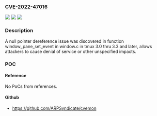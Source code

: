 ### [CVE-2022-47016](https://cve.mitre.org/cgi-bin/cvename.cgi?name=CVE-2022-47016)
![](https://img.shields.io/static/v1?label=Product&message=n%2Fa&color=blue)
![](https://img.shields.io/static/v1?label=Version&message=n%2Fa&color=blue)
![](https://img.shields.io/static/v1?label=Vulnerability&message=n%2Fa&color=brighgreen)

### Description

A null pointer dereference issue was discovered in function window_pane_set_event in window.c in tmux 3.0 thru 3.3 and later, allows attackers to cause denial of service or other unspecified impacts.

### POC

#### Reference
No PoCs from references.

#### Github
- https://github.com/ARPSyndicate/cvemon

